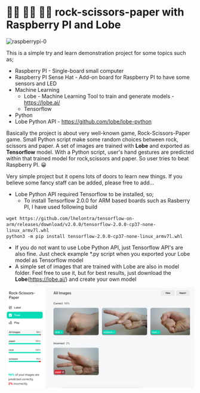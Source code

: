 # ✊🏻 ✌🏻 ✋🏻 rock-scissors-paper with Raspberry PI and Lobe 

![raspberrypi-0](https://user-images.githubusercontent.com/4550197/109418818-540f0000-79db-11eb-9772-edd4125776b7.gif)

This is a simple try and learn demonstration project for some topics such as;
- Raspberry PI - Single-board small computer
- Raspberry PI Sense Hat - Add-on board for Raspberry PI to have some sensors and LED
- Machine Learning
    - Lobe - Machine Learning Tool to train and generate models - https://lobe.ai/
    - Tensorflow
- Python
- Lobe Python API - https://github.com/lobe/lobe-python

Basically the project is about very well-known game, Rock-Scissors-Paper game. Small Python script make some random choices between rock, scissors and paper. A set of images are trained with **Lobe** and exported as **Tensorflow** model. With a Python script, user's hand gestures are predicted within that trained model for rock,scissors and paper. So user tries to beat Raspberry PI. 😀

Very simple project but it opens lots of doors to learn new things. If you believe some fancy staff can be added, please free to add...

- Lobe Python API required Tensorflow to be installed, so;
    - To install Tensorflow 2.0.0 for ARM based boards such as Rasberry PI, I have used following build
```
wget https://github.com/lhelontra/tensorflow-on-arm/releases/download/v2.0.0/tensorflow-2.0.0-cp37-none-linux_armv7l.whl
python3 -m pip install tensorflow-2.0.0-cp37-none-linux_armv7l.whl
```
- If you do not want to use Lobe Python API, just Tensorflow API's are also fine. Just check example *.py script when you exported your Lobe model as Tensorflow model
- A simple set of images that are trained with Lobe are also in model folder. Feel free to use it, but for best results, just download the **Lobe**(https://lobe.ai/) and create your own model

![Lobe](https://github.com/ardacetinkaya/rock-scissors-paper/blob/main/pictures/lobe-training.png)


